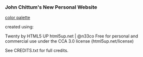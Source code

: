 ### John Chittum's New Personal Website ###

[color palette](http://paletton.com/#uid=73f2w0knWKleG++tRSjHaZ0++Yo)

created using:

Twenty by HTML5 UP
html5up.net | @n33co
Free for personal and commercial use under the CCA 3.0 license (html5up.net/license)

See CREDITS.txt for full credits.